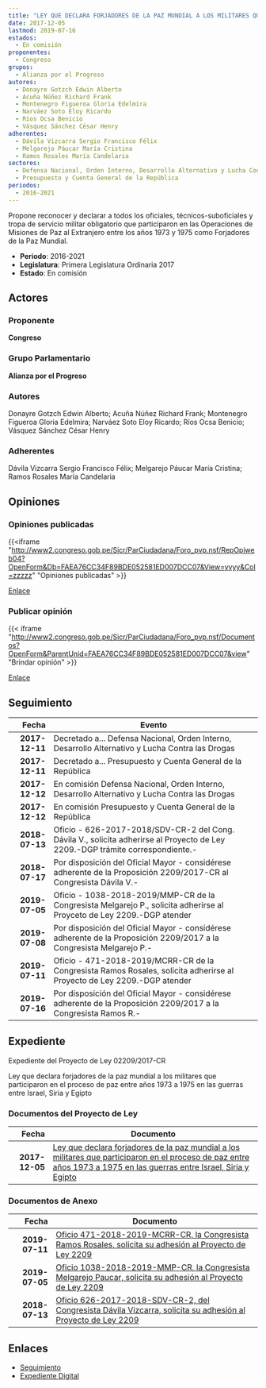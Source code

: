 ```yaml
---
title: "LEY QUE DECLARA FORJADORES DE LA PAZ MUNDIAL A LOS MILITARES QUE PARTICIPARON EN EL PROCESO DE PAZ ENTRE AÑOS 1973 A 1975, EN LAS GUERRAS ENTRE ISRAEL, SIRIA Y EGIPTO"
date: 2017-12-05
lastmod: 2019-07-16
estados: 
  - En comisión
proponentes: 
  - Congreso
grupos: 
  - Alianza por el Progreso
autores: 
  - Donayre Gotzch Edwin Alberto
  - Acuña Núñez Richard Frank
  - Montenegro Figueroa Gloria Edelmira
  - Narváez Soto Eloy Ricardo
  - Ríos Ocsa Benicio
  - Vásquez Sánchez César Henry
adherentes: 
  - Dávila Vizcarra Sergio Francisco Félix
  - Melgarejo Páucar María Cristina
  - Ramos Rosales María Candelaria
sectores: 
  - Defensa Nacional, Orden Interno, Desarrollo Alternativo y Lucha Contra las Drogas
  - Presupuesto y Cuenta General de la República
periodos: 
  - 2016-2021
---
```


Propone reconocer y declarar a todos los oficiales, técnicos-suboficiales y tropa de servicio militar obligatorio que participaron en las Operaciones de Misiones de Paz al Extranjero entre los años 1973 y 1975 como Forjadores de la Paz Mundial.

- **Periodo**: 2016-2021
- **Legislatura**: Primera Legislatura Ordinaria 2017
- **Estado**: En comisión

## Actores

### Proponente

**Congreso**

### Grupo Parlamentario

**Alianza por el Progreso**

### Autores

Donayre Gotzch Edwin Alberto; Acuña Núñez Richard Frank; Montenegro Figueroa Gloria Edelmira; Narváez Soto Eloy Ricardo; Ríos Ocsa Benicio; Vásquez Sánchez César Henry

### Adherentes

Dávila Vizcarra Sergio Francisco Félix; Melgarejo Páucar María Cristina; Ramos Rosales María Candelaria


## Opiniones

### Opiniones publicadas

{{<iframe "http://www2.congreso.gob.pe/Sicr/ParCiudadana/Foro_pvp.nsf/RepOpiweb04?OpenForm&Db=FAEA76CC34F89BDE052581ED007DCC07&View=yyyy&Col=zzzzz" "Opiniones publicadas" >}}

[Enlace](http://www2.congreso.gob.pe/Sicr/ParCiudadana/Foro_pvp.nsf/RepOpiweb04?OpenForm&Db=FAEA76CC34F89BDE052581ED007DCC07&View=yyyy&Col=zzzzz)
### Publicar opinión

{{< iframe "http://www2.congreso.gob.pe/Sicr/ParCiudadana/Foro_pvp.nsf/Documentos?OpenForm&ParentUnid=FAEA76CC34F89BDE052581ED007DCC07&view" "Brindar opinión" >}}

[Enlace](http://www2.congreso.gob.pe/Sicr/ParCiudadana/Foro_pvp.nsf/Documentos?OpenForm&ParentUnid=FAEA76CC34F89BDE052581ED007DCC07&view)

## Seguimiento

| Fecha | Evento |
|------:|--------|
| **2017-12-11** | Decretado a... Defensa Nacional, Orden Interno, Desarrollo Alternativo y Lucha Contra las Drogas|
| **2017-12-11** | Decretado a... Presupuesto y Cuenta General de la República|
| **2017-12-12** | En comisión Defensa Nacional, Orden Interno, Desarrollo Alternativo y Lucha Contra las Drogas|
| **2017-12-12** | En comisión Presupuesto y Cuenta General de la República|
| **2018-07-13** | Oficio - 626-2017-2018/SDV-CR-2 del Cong. Dávila V., solicita adherirse al Proyecto de Ley 2209.-DGP trámite correspondiente.-|
| **2018-07-17** | Por disposición del Oficial Mayor - considérese adherente de la Proposición 2209/2017-CR al Congresista Dávila V.-|
| **2019-07-05** | Oficio - 1038-2018-2019/MMP-CR de la Congresista Melgarejo P., solicita adherirse al Proyceto de Ley 2209.-DGP atender|
| **2019-07-08** | Por disposición del Oficial Mayor - considérese adherente de la Proposición 2209/2017 a la Congresista Melgarejo P.-|
| **2019-07-11** | Oficio - 471-2018-2019/MCRR-CR de la Congresista Ramos Rosales, solicita adherirse al Proyecto de Ley 2209.-DGP atender|
| **2019-07-16** | Por disposición del Oficial Mayor - considérese adherente de la Proposición 2209/2017 a la Congresista Ramos R.-|


## Expediente

Expediente del Proyecto de Ley 02209/2017-CR

Ley que declara forjadores de la paz mundial a los militares que participaron en el proceso de paz entre años 1973 a 1975 en las guerras entre Israel, Siria y Egipto


### Documentos del Proyecto de Ley

| Fecha | Documento |
|------:|--------|
| **2017-12-05** | [Ley que declara forjadores de la paz mundial a los militares que participaron en el proceso de paz entre años 1973 a 1975 en las guerras entre Israel, Siria y Egipto](http://www.leyes.congreso.gob.pe/Documentos/2016_2021/Proyectos_de_Ley_y_de_Resoluciones_Legislativas/PL0220920171205.pdf) |

### Documentos de Anexo

| Fecha | Documento |
|------:|--------|
| **2019-07-11** | [Oficio 471-2018-2019-MCRR-CR, la Congresista Ramos Rosales, solicita su adhesión al Proyecto de Ley 2209](http://www.leyes.congreso.gob.pe/Documentos/2016_2021/Adhesiones/Proyectos_de_Ley/OFICIO-471-2018-2019-MCRR-CR.pdf) |
| **2019-07-05** | [Oficio 1038-2018-2019-MMP-CR, la Congresista Melgarejo Paucar, solicita su adhesión al Proyecto de Ley 2209](http://www.leyes.congreso.gob.pe/Documentos/2016_2021/Adhesiones/Proyectos_de_Ley/OFICIO-1038-2018-2019-MMP-CR.pdf) |
| **2018-07-13** | [Oficio 626-2017-2018-SDV-CR-2, del Congresista Dávila Vizcarra, solicita su adhesión al Proyecto de Ley 2209](http://www.leyes.congreso.gob.pe/Documentos/2016_2021/Adhesiones/Proyectos_de_Ley/OFICIO-626-2017-2018-SDV-CR-2.PDF) |

## Enlaces 

- [Seguimiento](http://www2.congreso.gob.pehttp://www2.congreso.gob.pe/Sicr/TraDocEstProc/CLProLey2016.nsf/f7fff46988ca05b1052578e100829cc7/b2b034f88a560fcc052581ed007bf65a?OpenDocument)
- [Expediente Digital](http://www2.congreso.gob.pehttp://www2.congreso.gob.pe/Sicr/TraDocEstProc/CLProLey2016.nsf/f7fff46988ca05b1052578e100829cc7/b2b034f88a560fcc052581ed007bf65a?OpenDocument&Click=05257FB7005EB655.eb71d0cf91d8294e05256cdf006b5706/$Body/0.1C6C)

